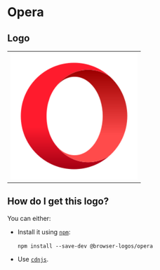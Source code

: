 # Opera

## Logo

<table>
    <tr height=300>
        <td>
            <a href="https://github.com/alrra/browser-logos/tree/44ad442a032a41b6d41be287b41d92ecd147e776/src/opera">
                <img width=290 src="https://raw.githubusercontent.com/alrra/browser-logos/44ad442a032a41b6d41be287b41d92ecd147e776/src/opera/opera.svg?sanitize=true" alt="Opera browser logo">
            </a>
        </td>
    </tr>
</table>

## How do I get this logo?

You can either:

* Install it using [`npm`][npm]:

  `npm install --save-dev @browser-logos/opera`

* Use [`cdnjs`][cdnjs].

<!-- Link labels: -->

[cdnjs]: https://cdnjs.com/libraries/browser-logos
[npm]: https://www.npmjs.com/

